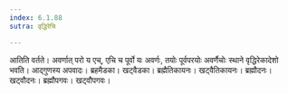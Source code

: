 ```yaml
---
index: 6.1.88
sutra: वृद्धिरेचि

---
```

आतिति वर्तते। अवर्णात् परो य एच्, एचि च पूर्वो यः अवर्णः, तयोः पूर्वपरयोः अवर्णैचोः स्थाने वृद्धिरेकादेशो भवति। आद्गुणस्य अपवादः। ब्रहमैडका। खट्वैडका। ब्रह्मैतिकायनः। खट्वैतिकायनः। ब्रह्मौदनः। खट्वौदनः। ब्रह्मौपगवः। खट्वौपगवः।